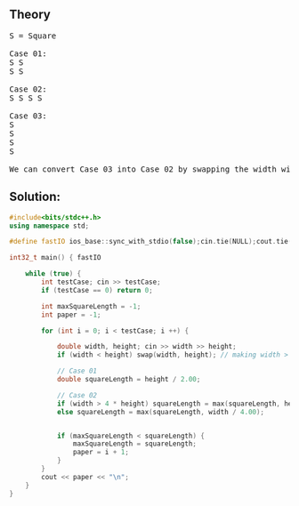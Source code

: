 ## Theory
<pre>
S = Square

Case 01:
S S
S S

Case 02:
S S S S

Case 03:
S
S
S
S

We can convert Case 03 into Case 02 by swapping the width with the height 
</pre>

## Solution:
```c++
#include<bits/stdc++.h>
using namespace std;

#define fastIO ios_base::sync_with_stdio(false);cin.tie(NULL);cout.tie(NULL);

int32_t main() { fastIO

    while (true) {
        int testCase; cin >> testCase;
        if (testCase == 0) return 0;

        int maxSquareLength = -1;
        int paper = -1;

        for (int i = 0; i < testCase; i ++) {

            double width, height; cin >> width >> height;
            if (width < height) swap(width, height); // making width > height to convert it into Case 2: S S S S

            // Case 01
            double squareLength = height / 2.00;

            // Case 02
            if (width > 4 * height) squareLength = max(squareLength, height);
            else squareLength = max(squareLength, width / 4.00);


            if (maxSquareLength < squareLength) {
                maxSquareLength = squareLength;
                paper = i + 1;
            }
        }
        cout << paper << "\n";
    }   
}
```
